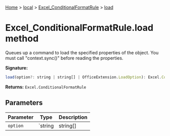 [Home](./index) &gt; [local](local.md) &gt; [Excel\_ConditionalFormatRule](local.excel_conditionalformatrule.md) &gt; [load](local.excel_conditionalformatrule.load.md)

# Excel\_ConditionalFormatRule.load method

Queues up a command to load the specified properties of the object. You must call "context.sync()" before reading the properties.

**Signature:**
```javascript
load(option?: string | string[] | OfficeExtension.LoadOption): Excel.ConditionalFormatRule;
```
**Returns:** `Excel.ConditionalFormatRule`

## Parameters

|  Parameter | Type | Description |
|  --- | --- | --- |
|  `option` | `string | string[] | OfficeExtension.LoadOption` |  |

